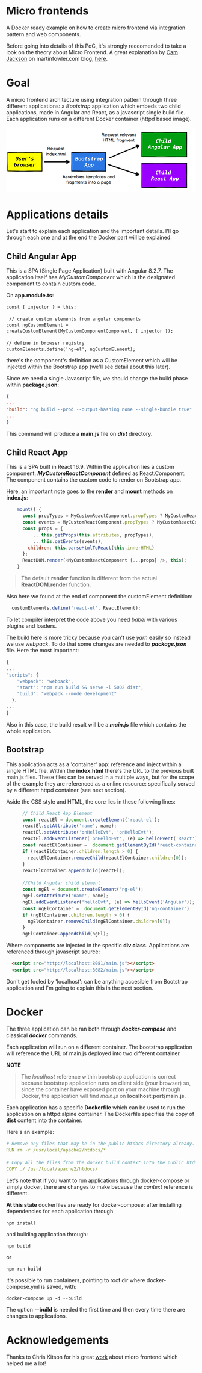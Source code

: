 # Micro frontends
A Docker ready example on how to create micro frontend via integration pattern and web components.

Before going into details of this PoC, it's strongly reccomended to take a look on the theory about Micro Frontend. A great explanation by [Cam Jackson](https://camjackson.net/) on martinfowler.com blog, [here](https://martinfowler.com/articles/micro-frontends.html).

# Goal
A micro frontend architecture using integration pattern through three different applications: a _Bootstrap_ application which embeds two child applications, made in Angular and React, as a javascript single build file. Each application runs on a different Docker container (httpd based image).

![High level flow](/resources/flow_architecture.png "High level flow")


# Applications details
Let's start to explain each application and the important details. I'll go through each one and at the end the Docker part will be explained.

## Child Angular App
This is a SPA (Single Page Application) built with Angular 8.2.7.
The application itself has _MyCustomComponent_ which is the designated component to contain custom code.

On **app.module.ts**:

    const { injector } = this;

     // create custom elements from angular components
    const ngCustomElement = createCustomElement(MyCustomComponentComponent, { injector });

    // define in browser registry
    customElements.define('ng-el', ngCustomElement);

there's the component's definition as a CustomElement which will be injected within the Bootstrap app (we'll see detail about this later).

Since we need a single Javascript file, we should change the build phase within **package.json**:

```json
{
...
"build": "ng build --prod --output-hashing none --single-bundle true"
...
}
```
This command will produce a **main.js** file on **_dist_** directory.


## Child React App
This is a SPA built in React 16.9.
Within the application lies a custom component: **_MyCustomReactComponent_** defined as React.Component. The component contains the custom code to render on Bootstrap app. 

Here, an important note goes to the **render** and **mount** methods on **index.js**:

```javascript
    mount() {
      const propTypes = MyCustomReactComponent.propTypes ? MyCustomReactComponent.propTypes : {};
      const events = MyCustomReactComponent.propTypes ? MyCustomReactComponent.propTypes : {};
      const props = {
          ...this.getProps(this.attributes, propTypes),
          ...this.getEvents(events),
        children: this.parseHtmlToReact(this.innerHTML)
      };
      ReactDOM.render(<MyCustomReactComponent {...props} />, this);
    }
```
>The default **render** function is different from the actual **ReactDOM.render** function. 

Also here we found at the end of component the customElement definition:

```javascript
  customElements.define('react-el', ReactElement);
```
To let compiler interpret the code above you need _babel_ with various plugins and loaders.

The build here is more tricky because you can't use _yarn_ easily so instead we use _webpack_. To do that some changes are needed to **_package.json_** file. Here the most important:

```javascript
{
...
"scripts": {
    "webpack": "webpack",
    "start": "npm run build && serve -l 5002 dist",
    "build": "webpack --mode development"
  },
...
}
```

Also in this case, the build result will be a **_main.js_** file which contains the whole application. 

## Bootstrap
This application acts as a 'container' app: reference and inject within a single HTML file. Within the **index.html** there's the URL to the previous built main.js files. 
These files can be served in a multiple ways, but for the scope of the example they are referenced as a online resource: specifically served by a different httpd container (see next section).

Aside the CSS style and HTML, the core lies in these following lines:

```javascript
      // Child React App Element
      const reactEl = document.createElement('react-el');
      reactEl.setAttribute('name', name);
      reactEl.setAttribute('onHelloEvt', 'onHelloEvt');
      reactEl.addEventListener('onHelloEvt', (e) => helloEvent('React'));
      const reactElContainer =  document.getElementById('react-container')
      if (reactElContainer.children.length > 0) {
        reactElContainer.removeChild(reactElContainer.children[0]);
      }
      reactElContainer.appendChild(reactEl);

      //Child Angular child element
      const ngEl = document.createElement('ng-el');
      ngEl.setAttribute('name', name);
      ngEl.addEventListener('helloEvt', (e) => helloEvent('Angular'));
      const ngElContainer =  document.getElementById('ng-container')
      if (ngElContainer.children.length > 0) {
        ngElContainer.removeChild(ngElContainer.children[0]);
      }
      ngElContainer.appendChild(ngEl);
```
Where components are injected in the specific **div class**. Applications are referenced through javascript source:

```html
  <script src="http://localhost:8081/main.js"></script>
  <script src="http://localhost:8082/main.js"></script>
```

Don't get fooled by 'localhost': can be anything accesible from Bootstrap application and I'm going to explain this in the next section. 

# Docker 
The three application can be ran both through **_docker-compose_** and classical **_docker_** commands. 

Each application will run on a different container. The bootstrap application will reference the URL of main.js deployed into two different container. 

**NOTE**
>The _localhost_ reference within bootstrap application is correct because bootstrap application runs on client side (your browser) so, since the container have exposed port on your machine through Docker, the application will find _main.js_ on **localhost:port/main.js**.

Each application has a specific **Dockerfile** which can be used to run the application on a httpd:alpine container. The Dockerfile specifies the copy of **dist** content into the container.

Here's an example:
```yml
# Remove any files that may be in the public htdocs directory already.
RUN rm -r /usr/local/apache2/htdocs/*

# Copy all the files from the docker build context into the public htdocs of the apache container.
COPY ./ /usr/local/apache2/htdocs/
```

Let's note that if you want to run applications through docker-compose or simply docker, there are changes to make because the _context_ reference is different. 

**At this state** dockerfiles are ready for docker-compose: after installing dependencies for each application through 
```
npm install
```
and building application through:
```
npm build 
```
or 
```
npm run build 
```

it's possible to run containers, pointing to root dir where docker-compose.yml is saved, with:
```
docker-compose up -d --build
```
The option **--build** is needed the first time and then every time there are changes to applications.


# Acknowledgements
Thanks to Chris Kitson for his great [work](https://github.com/chriskitson/micro-frontends-with-web-components)  about micro frontend which helped me a lot!